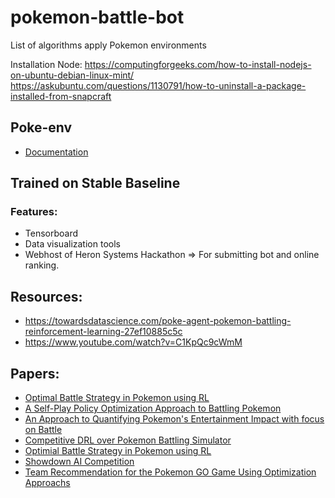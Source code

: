# pokemon-battle-bot
List of algorithms apply Pokemon environments

Installation Node: https://computingforgeeks.com/how-to-install-nodejs-on-ubuntu-debian-linux-mint/
https://askubuntu.com/questions/1130791/how-to-uninstall-a-package-installed-from-snapcraft

## Poke-env
- [Documentation](https://poke-env.readthedocs.io/en/stable/getting_started.html)

## Trained on Stable Baseline

### Features:
- Tensorboard
- Data visualization tools
- Webhost of Heron Systems Hackathon => For submitting bot and online ranking.

## Resources:
- https://towardsdatascience.com/poke-agent-pokemon-battling-reinforcement-learning-27ef10885c5c
- https://www.youtube.com/watch?v=C1KpQc9cWmM

## Papers:
- [Optimal Battle Strategy in Pokemon using RL](https://github.com/mnguyen0226/pokemon-battle-bot/blob/main/papers/Optimial%20Battle%20Strategy%20in%20Pokemon%20using%20RL.pdf)
- [A Self-Play Policy Optimization Approach to Battling Pokemon](https://github.com/mnguyen0226/pokemon-battle-bot/blob/main/papers/A%20Self-Play%20Policy%20Optimization%20Approach%20to%20Battling%20Pokemon.pdf)
- [An Approach to Quantifying Pokemon's Entertainment Impact with focus on Battle](https://github.com/mnguyen0226/pokemon-battle-bot/blob/main/papers/An%20Approach%20to%20Quantifying%20Pokemon's%20Entertainment%20Impact%20with%20focus%20on%20Battle.pdf)
- [Competitive DRL over Pokemon Battling Simulator](https://github.com/mnguyen0226/pokemon-battle-bot/blob/main/papers/Competitive%20DRL%20over%20Pokemon%20Battling%20Simulator.pdf)
- [Optimial Battle Strategy in Pokemon using RL](https://github.com/mnguyen0226/pokemon-battle-bot/blob/main/papers/Optimial%20Battle%20Strategy%20in%20Pokemon%20using%20RL.pdf)
- [Showdown AI Competition](https://github.com/mnguyen0226/pokemon-battle-bot/blob/main/papers/Showdown%20AI%20Competition.pdf)
- [Team Recommendation for the Pokemon GO Game Using Optimization Approachs](https://github.com/mnguyen0226/pokemon-battle-bot/blob/main/papers/Team%20Recommendation%20for%20the%20Pokemon%20GO%20Game%20Using%20Optimization%20Approachs.pdf)
